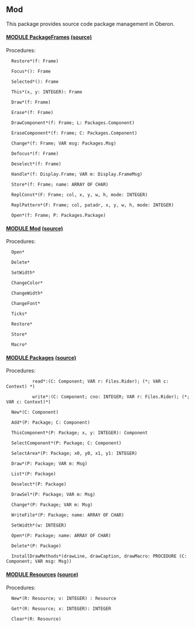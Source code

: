 ## Mod
This package provides source code package management in Oberon.



#### [MODULE PackageFrames](https://github.com/io-core/doc/blob/main/stdlib/Mod/PackageFrames.Mod) [(source)](https://github.com/io-core/Mod/blob/main/PackageFrames.Mod)

Procedures:
```
  Restore*(f: Frame)

  Focus*(): Frame

  Selected*(): Frame

  This*(x, y: INTEGER): Frame

  Draw*(f: Frame)

  Erase*(f: Frame)

  DrawComponent*(f: Frame; L: Packages.Component)

  EraseComponent*(f: Frame; C: Packages.Component)

  Change*(f: Frame; VAR msg: Packages.Msg)

  Defocus*(f: Frame)

  Deselect*(f: Frame)

  Handle*(f: Display.Frame; VAR m: Display.FrameMsg)

  Store*(f: Frame; name: ARRAY OF CHAR)

  ReplConst*(F: Frame; col, x, y, w, h, mode: INTEGER)

  ReplPattern*(F: Frame; col, patadr, x, y, w, h, mode: INTEGER)

  Open*(f: Frame; P: Packages.Package)

```


#### [MODULE Mod](https://github.com/io-core/doc/blob/main/stdlib/Mod/Mod.Mod) [(source)](https://github.com/io-core/Mod/blob/main/Mod.Mod)

Procedures:
```
  Open*

  Delete*

  SetWidth*

  ChangeColor*

  ChangeWidth*

  ChangeFont*

  Ticks*

  Restore*

  Store*

  Macro*

```


#### [MODULE Packages](https://github.com/io-core/doc/blob/main/stdlib/Mod/Packages.Mod) [(source)](https://github.com/io-core/Mod/blob/main/Packages.Mod)

Procedures:
```
          read*:(C: Component; VAR r: Files.Rider); (*; VAR c: Context) *)

          write*:(C: Component; cno: INTEGER; VAR r: Files.Rider); (*; VAR c: Context)*)

  New*(C: Component)

  Add*(P: Package; C: Component)

  ThisComponent*(P: Package; x, y: INTEGER): Component

  SelectComponent*(P: Package; C: Component)

  SelectArea*(P: Package; x0, y0, x1, y1: INTEGER)

  Draw*(P: Package; VAR m: Msg)

  List*(P: Package)

  Deselect*(P: Package)

  DrawSel*(P: Package; VAR m: Msg)

  Change*(P: Package; VAR m: Msg)

  WriteFile*(P: Package; name: ARRAY OF CHAR)

  SetWidth*(w: INTEGER)

  Open*(P: Package; name: ARRAY OF CHAR)

  Delete*(P: Package)

  InstallDrawMethods*(drawLine, drawCaption, drawMacro: PROCEDURE (C: Component; VAR msg: Msg))

```


#### [MODULE Resources](https://github.com/io-core/doc/blob/main/stdlib/Mod/Resources.Mod) [(source)](https://github.com/io-core/Mod/blob/main/Resources.Mod)

Procedures:
```
  New*(R: Resource; v: INTEGER) : Resource

  Get*(R: Resource; x: INTEGER): INTEGER

  Clear*(R: Resource)

```
